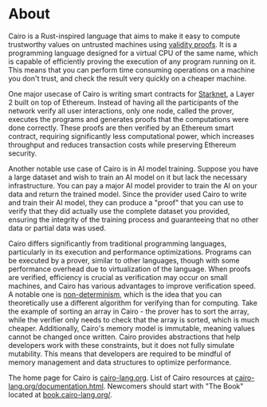 # About

Cairo is a Rust-inspired language that aims to make it easy to compute trustworthy values on untrusted machines using [validity proofs][zkp].
It is a programming language designed for a virtual CPU of the same name, which is capable of efficiently proving the execution of any program running on it.
This means that you can perform time consuming operations on a machine you don't trust, and check the result very quickly on a cheaper machine.

One major usecase of Cairo is writing smart contracts for [Starknet](https://www.starknet.io/), a Layer 2 built on top of Ethereum. Instead of having all the participants of the network verify all user interactions, only one node, called the prover, executes the programs and generates proofs that the computations were done correctly. These proofs are then verified by an Ethereum smart contract, requiring significantly less computational power, which increases throughput and reduces transaction costs while preserving Ethereum security.

Another notable use case of Cairo is in AI model training. Suppose you have a large dataset and wish to train an AI model on it but lack the necessary infrastructure. You can pay a major AI model provider to train the AI on your data and return the trained model. Since the provider used Cairo to write and train their AI model, they can produce a "proof" that you can use to verify that they did actually use the complete dataset you provided, ensuring the integrity of the training process and guaranteeing that no other data or partial data was used.

Cairo differs significantly from traditional programming languages, particularly in its execution and performance optimizations. Programs can be executed by a prover, similar to other languages, though with some performance overhead due to virtualization of the language. When proofs are verified, efficiency is crucial as verification may occur on small machines, and Cairo has various advantages to improve verification speed. A notable one is [non-determinism][np], which is the idea that you can theoretically use a different algorithm for verifying than for computing. Take the example of sorting an array in Cairo - the prover has to sort the array, while the verifier only needs to check that the array is sorted, which is much cheaper. Additionally, Cairo's memory model is immutable, meaning values cannot be changed once written. Cairo provides abstractions that help developers work with these constraints, but it does not fully simulate mutability. This means that developers are required to be mindful of memory management and data structures to optimize performance.

The home page for Cairo is [cairo-lang.org](https://www.cairo-lang.org/).
List of Cairo resources at [cairo-lang.org/documentation.html](https://www.cairo-lang.org/resources/).
Newcomers should start with "The Book" located at [book.cairo-lang.org/](https://book.cairo-lang.org/).

[zkp]: https://en.wikipedia.org/wiki/Zero-knowledge_proof
[np]: https://en.wikipedia.org/wiki/NP_(complexity)

